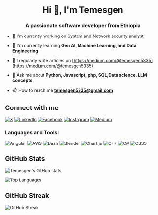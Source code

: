 <h1 align="center">Hi 👋, I'm Temesgen</h1>
<h3 align="center">A passionate software developer from Ethiopia</h3>

- 🔭 I'm currently working on [System and Network security analyst](https://www.mint.gov.et/)

- 🌱 I'm currently learning **Gen AI, Machine Learning, and Data Engineering**

- 📝 I regularly write articles on [https://medium.com/@temesgen5335](https://medium.com/@temesgen5335)

- 💬 Ask me about **Python, Javascript, php, SQL,Data science, LLM concepts**

- 📫 How to reach me **temesgen5335@gmail.com**


## Connect with me

[![X](https://img.shields.io/badge/X-000000?style=for-the-badge&logo=x&logoColor=white)](https://twitter.com/temesgen5335)
[![LinkedIn](https://img.shields.io/badge/LinkedIn-0077B5?style=for-the-badge&logo=linkedin&logoColor=white)](https://linkedin.com/in/temesgen-gebreabzgi)
[![Facebook](https://img.shields.io/badge/Facebook-1877F2?style=for-the-badge&logo=facebook&logoColor=white)](https://fb.com/temesgen5335)
[![Instagram](https://img.shields.io/badge/Instagram-E4405F?style=for-the-badge&logo=instagram&logoColor=white)](https://instagram.com/temesgen5335)
[![Medium](https://img.shields.io/badge/Medium-12100E?style=for-the-badge&logo=medium&logoColor=white)](https://medium.com/@temesgen5335)

<h3 align="left">Languages and Tools:</h3>

![Angular](https://img.shields.io/badge/Angular-DD0031?style=for-the-badge&logo=angular&logoColor=white)
![AWS](https://img.shields.io/badge/AWS-232F3E?style=for-the-badge&logo=amazon-aws&logoColor=white)
![Bash](https://img.shields.io/badge/Bash-4EAA25?style=for-the-badge&logo=gnu-bash&logoColor=white)
![Blender](https://img.shields.io/badge/Blender-F5792A?style=for-the-badge&logo=blender&logoColor=white)
![Chart.js](https://img.shields.io/badge/Chart.js-FF6384?style=for-the-badge&logo=chartdotjs&logoColor=white)
![C++](https://img.shields.io/badge/C++-00599C?style=for-the-badge&logo=cplusplus&logoColor=white)
![C#](https://img.shields.io/badge/C%23-239120?style=for-the-badge&logo=csharp&logoColor=white)
![CSS3](https://img.shields.io/badge/CSS3-1572B6?style=for-the-badge&logo=css3&logoColor=white)

## GitHub Stats

![Temesgen's GitHub stats](https://github-readme-stats.vercel.app/api?username=temesgen5335&show_icons=true&theme=radical)


![Top Languages](https://github-readme-stats.vercel.app/api/top-langs/?username=temesgen5335&layout=compact&theme=radical)

## GitHub Streak

![GitHub Streak](https://github-readme-streak-stats.herokuapp.com/?user=temesgen5335)

